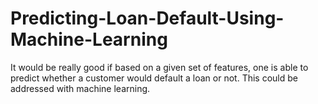 # Predicting-Loan-Default-Using-Machine-Learning

It would be really good if based on a given set of features, one is able to predict whether a customer would default a loan or not. This could be addressed with machine learning.
